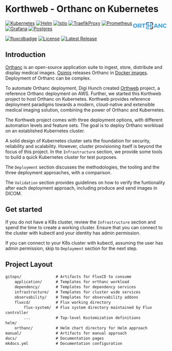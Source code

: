 # Korthweb - Orthanc on Kubernetes

<a href="https://www.orthanc-server.com/"><img style="float" align="right" src="assets/images/orthanc_logo.png"></a>

[![Kubernetes](https://img.shields.io/badge/kubernetes-%23326ce5.svg?logo=kubernetes&logoColor=white)](https://www.kubernetes.io)
[![Helm](https://img.shields.io/badge/helm-%230f1689.svg?logo=helm&logoColor=white)](https://helm.sh/)
[![Istio](https://img.shields.io/badge/istio-%23466bb0.svg?logo=istio&logoColor=white)](https://www.istio.io/)
[![TraefikProxy](https://img.shields.io/badge/traefikproxy-%2324a1c1.svg?logo=traefikproxy&logoColor=white)](https://traefik.io/traefik/)
[![Prometheus](https://img.shields.io/badge/prometheus-%23e6522c.svg?logo=prometheus&logoColor=white)](https://prometheus.io/)
[![Grafana](https://img.shields.io/badge/grafana-%23f46800.svg?logo=grafana&logoColor=white)](https://grafana.com/)
[![Postgres](https://img.shields.io/badge/postgres-%23316192.svg?logo=postgresql&logoColor=white)](https://www.postgresql.org/)

[![fluxcdbadge](https://img.shields.io/static/v1?label=Gitops&message=FluxCD&color=3d6ddd)](https://fluxcd.io/)
[![License](https://img.shields.io/badge/License-Apache_2.0-blue.svg)](https://opensource.org/licenses/Apache-2.0)
[![Latest Release](https://img.shields.io/github/v/release/digihunch/korthweb)](https://github.com/digihunch/korthweb/releases/latest) 

## Introduction
[Orthanc](https://www.orthanc-server.com/) is an open-source application suite to ingest, store, distribute and display medical images. [Osimis](https://www.osimis.io/) releases Orthanc in [Docker images](https://hub.docker.com/r/osimis/orthanc). Deployment of Orthanc can be complex. 

To automate Orthanc deployment, Digi Hunch created [Orthweb](https://github.com/digihunch/orthweb) project, a reference Orthanc deployment on AWS. Further, we started this Korthweb project to host Orthanc on Kubernetes. Korthweb provides reference deployment paradigms towards a modern, cloud-native and extensible medical imaging solution, combining the power of Orthanc and Kubernetes.

The Korthweb project comes with three deployment options, with different automation levels and feature sets. The goal is to deploy Orthanc workload on an established Kubernetes cluster. 

A solid design of Kubernetes cluster sets the foundation for security, reliability and scalability. However, cluster provisioning itself is beyond the focus of this project. In the `Infrastructure` section, we provide some tools to build a quick Kubernetes cluster for test purposes.

The `Deployment` section discusses the methodologies, the tooling and the three deployment approaches, with a comparison.

The `Validation` section provides guidelines on how to verify the funtionality after each deployment approach, including produce and send images in DICOM.

## Get started
If you do not have a K8s cluster, review the `Infrastructure` section and spend the time to create a working cluster. Ensure that you can connect to the cluster with kubectl and your identity has admin permission.

If you can connect to your K8s cluster with kubectl, assuming the user has admin permission, skip to `Deployment` section for the next step. 

## Project Layout
    gitops/               # Artifacts for FluxCD to consume
        application/      # Templates for orthanc workload
        dependency/       # Templates for dependency services
        infrastructure/   # Templates for cluster wide services
        observability/    # Templates for observability addons
        fluxcd/           # Flux working directory
            flux-system/  # Flux system directory maintained by Flux controller 
            ...           # Top-level Kustomization definitions
    helm/
        orthanc/          # Helm chart directory for Helm approach
    manual/               # Artifacts for manual approach
    docs/                 # Documentation pages
    mkdocs.yml            # Documentation configuration
